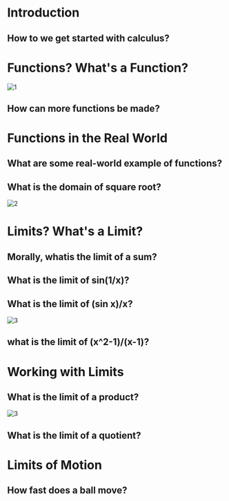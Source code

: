 # Introduction 
## How to we get started with calculus?

# Functions? What's a Function?
![1](http://d.pr/i/1iqj6+)
## How can more functions be made?

# Functions in the Real World
## What are some real-world example of functions?
## What is the domain of square root?
![2](http://d.pr/i/1baij+)
# Limits? What's a Limit?
## Morally, whatis the limit of a sum?
## What is the limit of sin(1/x)?
## What is the limit of (sin x)/x?
![3](http://d.pr/i/1iE8C+)

## what is the limit of (x^2-1)/(x-1)?
# Working with Limits
## What is the limit of a product?
![3](http://d.pr/i/14ZVh+)
## What is the limit of a quotient?

# Limits of Motion
## How fast does a ball move?

